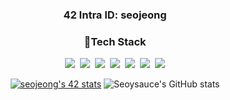 <!-- <h2 align="center">Hi, I'm Seoyoung Jeong</h2> -->
<!-- <div align="center">
  <div align="left">- 🔭 Front-End Developer  </div>
  <div align="left">- 🌱 currently learning at 42 Seoul</div>
  <div align="left">- 📫 How to reach me: <a href="mailto:issyo1022@gmail.com">issyo1022@gmail.com</a></div>
</div> -->
<h3 align="center"> 42 Intra ID: seojeong</h3>

<h3 align="center"> 💪Tech Stack</h3>

<p align="center">
<img src="https://img.shields.io/badge/-A8B9CC?style=for-the-badge&logo=C&logoColor=white"/></a>&nbsp
<img src="https://img.shields.io/badge/HTML-E34F26?style=for-the-badge&logo=HTML5&logoColor=white"/></a>&nbsp
<img src="https://img.shields.io/badge/CSS-1572B6?style=for-the-badge&logo=CSS3&logoColor=white"/></a>&nbsp
<img src="https://img.shields.io/badge/Javascript-F7DF1E?style=for-the-badge&logo=JavaScript&logoColor=white"/></a>&nbsp
<img src="https://img.shields.io/badge/Node.js-339933?style=for-the-badge&logo=Node.js&logoColor=white"/></a>&nbsp
<img src="https://img.shields.io/badge/React-%2320232a.svg?style=for-the-badge&logo=react&logoColor=%2361DAFB"/></a>&nbsp
<img src="https://img.shields.io/badge/SCSS-hotpink.svg?style=for-the-badge&logo=SASS&logoColor=white"/></a>
</p>


<div align="center">

[![seojeong's 42 stats](https://badge42.herokuapp.com/api/stats/seojeong)](https://github.com/JaeSeoKim/badge42)
![Seoysauce's GitHub stats](https://github-readme-stats.vercel.app/api?username=seoysauce&show_icons=true&theme=dracula)

</div>
<!--
**Kitkat-42/Kitkat-42** is a ✨ _special_ ✨ repository because its `README.md` (this file) appears on your GitHub profile.

Here are some ideas to get you started:

- 🔭 I’m currently working on ...
- 🌱 I’m currently learning ...
- 👯 I’m looking to collaborate on ...
- 🤔 I’m looking for help with ...
- 💬 Ask me about ...
- 📫 How to reach me: ...
- 😄 Pronouns: ...
- ⚡ Fun fact: ...
-->
